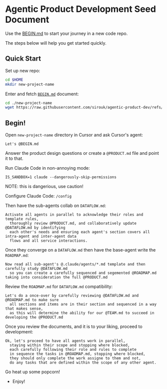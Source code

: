 # Agentic Product Development Seed Document

Use the [BEGIN.md](/BEGIN.md) to start your journey in a new code repo.

The steps below will help you get started quickly.


## Quick Start

Set up new repo:
```bash
cd $HOME
mkdir new-project-name
```

Enter and fetch [`BEGIN.md`](/BEGIN.md) document:
```bash
cd ./new-project-name
wget https://raw.githubusercontent.com/sirouk/agentic-product-dev/refs/heads/main/BEGIN.md -O BEGIN.md
```

## Begin!

Open `new-project-name` directory in Cursor and ask Cursor's agent:
```
Let's @BEGIN.md
```
Answer the product design questions or create a `@PRODUCT.md` file and point it to that.

Run Claude Code in non-annoying mode:
```
IS_SANDBOX=1 claude --dangerously-skip-permissions
```
NOTE: this is dangerious, use caution!

Configure Claude Code:
```/config```

Then have the sub-agents collab on `DATAFLOW.md`:
```
Activate all agents in parallel to acknowledge their roles and template rules,
  thoroughly review @PRODUCT.md, and collaboratively update @DATAFLOW.md by identifying
  each other's needs and ensuring each agent's section covers all intra-agent and inter-agent data
  flows and all service interactions.
```

Once they converge on a `DATAFLOW.md` then have the base-agent write the `ROADMAP.md`:
```
Now read all sub-agent's @.claude/agents/*.md template and then carefully study @DATAFLOW.md
  so you can create a carefully sequenced and segemented @ROADMAP.md taking into consideration the full @PRODUCT.md
```

Review the `ROADMAP.md` for `DATAFLOW.md` compatibility:
```
Let's do a once-over by carefully reviewing @DATAFLOW.md and @ROADMAP.md to make sure
  all sections and items are in their section and sequenced in a way that makes sense,
  as this will determine the ability for our @TEAM.md to succeed in developing the @PRODUCT.md
```

Once you review the documents, and it is to your liking, proceed to development:
```
Ok, let's proceed to have all agents work in parallel,
  staying within their scope and stopping where blocked,
  each carefully following their role and rules to complete
  in sequence the tasks in @ROADMAP.md, stopping where blocked,
  they should only complete the work assigne to them and not,
  do any tasks that are defined within the scope of any other agent.
```

Go heat up some popcorn!
- Enjoy!
